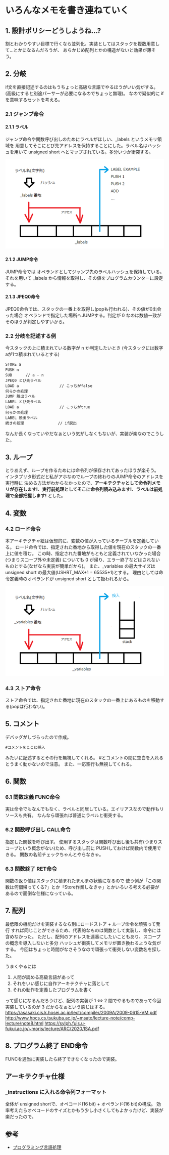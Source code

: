 ﻿# いろんなメモを書き連ねていく

## 1. 設計ポリシーどうしようね...?

割とわかりやすい目標で行くなら並列化、実装としてはスタックを複数用意して...とかになるんだろうが、
あらかじめ配列とかの構造がないと効果が薄そう。

## 2. 分岐

if文を直接記述するのはもうちょっと高級な言語でやるほうがいい気がする。
(高級にすると別途パーサーが必要になるのでちょっと無理)。
なので疑似的に if を意味するセットを考える。

### 2.1 ジャンプ命令

#### 2.1.1 ラベル

ジャンプ命令や関数呼び出しのためにラベルがほしい、_labels というメモリ領域を
用意してそこにとび先アドレスを保持することにした。ラベル名はハッシュを用いて
unsigned short へとマップされている。多分いつか衝突する。

![labelsの仕様](./img/labels.png)

#### 2.1.2 JUMP命令

JUMP命令では オペランドとしてジャンプ先のラベルハッシュを保持している。
それを用いて _labels から情報を取得し、その値をプログラムカウンターに設定する。

#### 2.1.3 JPEQ0命令

JPEQ0命令では、スタックの一番上を取得し(popも行われる)、その値が0出会った場合
オペランドで指定した場所へJUMPする。判定が 0 なのは数値一致がそのほうが判定しやすいから。

### 2.2 分岐を記述する例

今スタックの上に積まれている数字が n か判定したいとき
(今スタックには数字aが1つ積まれているとする)

```txt
STORE a
PUSH n
SUB      // a - n
JPEQ0 とび先ラベル
LOAD a                  // こっちがfalse
何らかの処理
JUMP 脱出ラベル
LABEL とび先ラベル
LOAD a                  // こっちがtrue
何らかの処理
LABEL 脱出ラベル
続きの処理               // if脱出
```

なんか長くなっていやだなぁという気がしなくもないが、実装が楽なのでこうした。

## 3. ループ

とりあえず、ループを作るためには命令列が保存されてあったほうが楽そう。
インタプリタ形式だと私がアホなのでループの終わりのJUMP命令のアドレスを実行時に
決める方法がわからなかったので、**アーキテクチャとして命令列メモリが存在します!**、**実行前処理としてそこに命令列読み込みます!**、**ラベルは前処理で全部把握します!** とした。

## 4. 変数

### 4.2 ロード命令

本アーキテクチャ絵は仮想的に、変数の値が入っているテーブルを定義している。
ロード命令では、指定された番地から取得した値を現在のスタックの一番上に値を積む。
この時、指定された番地がもともと定義されていなかった場合(つまりスコープ外や未定義)
についても 0 が帰り、エラー終了などはされないものとする(なぜなら実装が簡単だから)。
また、_variables の最大サイズは unsigned short の最大値(USHRT_MAX+1 = 65535+1)とする。
理由としては命令定義時のオペランドが unsigned short として扱われるから。

![variablesの仕様](./img/variables.png)

### 4.3 ストア命令

ストア命令では、指定された番地に現在のスタックの一番上にあるものを移動する(popは行わない)。

## 5. コメント

デバッグがしづらったので作成。

```txt
#コメントをここに挿入
```

みたいに記述するとその行を無視してくれる。
\#とコメントの間に空白を入れるとうまく動かないので注意。
また、一応空行も無視してくれる。

## 6. 関数

### 6.1 関数定義 FUNC命令

実は命令でもなんでもなく、ラベルと同居している。エイリアスなので動作もリソースも共有。
なんなら頑張れば普通にラベルと衝突する。

### 6.2 関数呼び出し CALL命令

指定した関数を呼び出す。
使用するスタックは関数呼び出し後も共有(つまりスコープという概念がない)ため、呼び出し前に
PUSHしておけば関数内で使用できる。
関数の名前チェックちゃんとやらなきゃ。

### 6.3 関数終了 RET命令

関数の返り値はスタックに積まれたまんまの状態になるので
使う側が「この関数は何個帰ってくる?」とか「Store作業しなきゃ」とかいろいろ考える必要が
あるので面倒な仕様になっている。

## 7. 配列

最低限の機能だけを実装するなら別にロードストア + ループ命令を頑張って発行
すれば同じことができるため、代表的なものは関数として実装し、命令には含めなかった。
ただし、配列のアドレスを連番にしたいこともあり、スコープの概念を導入しないと多分
ハッシュが衝突してメモリが置き換わるような気がする。
今回はちょっと時間がなさそうなので頑張って衝突しない変数名を探した。

うまくやるには

1. 人間が読める高級言語があって
2. それをいい感じに自作アーキテクチャに落として
3. それの動作を定義したプログラムを書く

って感じになるんだろうけど、配列の実装が 1 ⇔ 2 間でやるものであって今回実装しているのが 3 だからなぁという感じはする。
https://asasaki.cis.k.hosei.ac.jp/lect/compiler/2009A/2009-0615-VM.pdf
http://www.hpcs.cs.tsukuba.ac.jp/~msato/lecture-note/comp-lecture/note8.html
https://sylph.fuis.u-fukui.ac.jp/~moris/lecture/ARC/2020/ISA.pdf

## 8. プログラム終了 END命令

FUNCを適当に実装したら終了できなくなったので実装。

## アーキテクチャ仕様

### _instructions に入れる命令列フォーマット

全体が unsigned shortで、オペコード(16 bit) + オペランド(16 bit)の構成。
効率考えたらオペコードのサイズとかもう少し小さくしてもよかったけど、実装が楽だったので。

## 参考

- [プログラミング言語処理](http://www.hpcs.cs.tsukuba.ac.jp/~msato/lecture-note/comp-lecture/note8.html)
